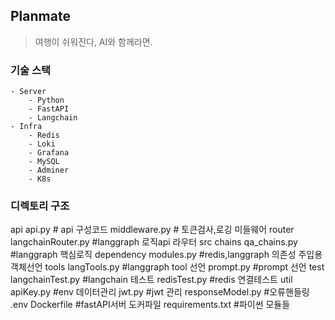 ## Planmate  
> 여행이 쉬워진다, AI와 함께라면.  

### 기술 스택  
    - Server  
        - Python
        - FastAPI
        - Langchain
    - Infra
        - Redis
        - Loki
        - Grafana
        - MySQL
        - Adminer
        - K8s

### 디렉토리 구조  
api
    api.py # api 구성코드
    middleware.py # 토큰검사,로깅 미들웨어
router
    langchainRouter.py #langgraph 로직api 라우터
src
    chains
        qa_chains.py #langgraph 핵심로직
    dependency
        modules.py #redis,langgraph 의존성 주입용 객체선언
    tools
        langTools.py #langgraph tool 선언
        prompt.py #prompt 선언
test
    langchainTest.py #langchain 테스트
    redisTest.py #redis 연결테스트
util
    apiKey.py #env 데이터관리
    jwt.py #jwt 관리
    responseModel.py #오류핸들링
.env 
Dockerfile #fastAPI서버 도커파일
requirements.txt #파이썬 모듈들